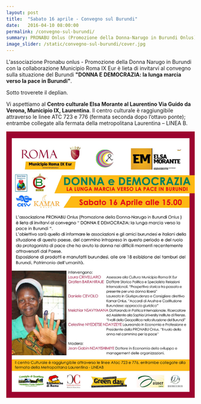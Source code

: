 ```yaml
---
layout: post
title:  "Sabato 16 aprile - Convegno sul Burundi"
date:   2016-04-10 08:00:00
permalink: /convegno-sul-burundi/
summary: PRONABU Onlus (Promozione della Donna-Narugo in Burundi Onlus) è lieta di invitarvi al convegno "DONNA E DEMOCRAZIA la lunga marcia verso la pace in Burundi".
image_slider: /static/convegno-sul-burundi/cover.jpg
---
```


L'associazione Pronabu onlus - Promozione della Donna Narugo in Burundi con la collaborazione Municipio Roma IX Eur è lieta di invitarvi al convegno sulla situazione del Burundi **"DONNA E DEMOCRAZIA: la lunga marcia verso la pace in Burundi"**.
 
Sotto troverete il deplian.

Vi aspettiamo al **Centro culturale Elsa Morante al Laurentino Via Guido da Verona, Municipio IX, Laurentina**. Il centro culturale è raggiungibile attraverso le linee ATC 723 e 776 (fermata seconda dopo l’ottavo ponte); entrambe collegate alla fermata della metropolitana Laurentina – LINEA B.

![Ecco il volantino dell'evento][volantino]


[volantino]: /static/convegno-sul-burundi/volantino-16aprile.jpg
